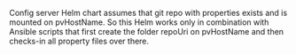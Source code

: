 Config server Helm chart assumes that git repo with properties exists and is mounted on pvHostName. So this Helm works only in combination with Ansible scripts that first create the folder repoUri on pvHostName and then checks-in all property files over there.
